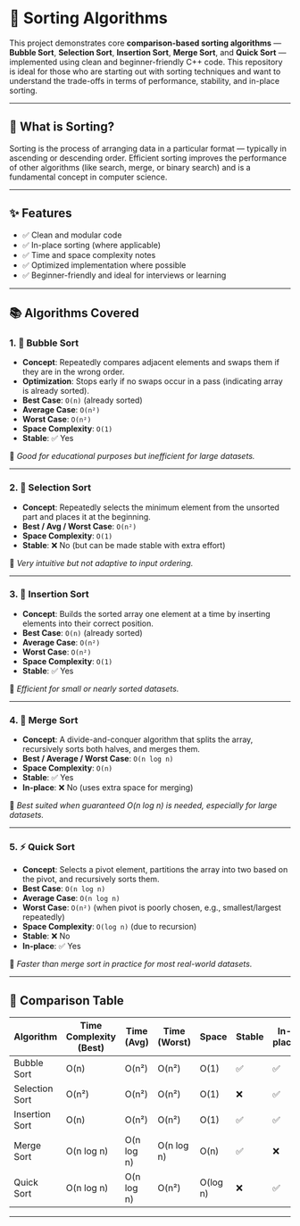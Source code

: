 # 🔢 Sorting Algorithms

This project demonstrates core **comparison-based sorting algorithms** — **Bubble Sort**, **Selection Sort**, **Insertion Sort**, **Merge Sort**, and **Quick Sort** — implemented using clean and beginner-friendly C++ code. This repository is ideal for those who are starting out with sorting techniques and want to understand the trade-offs in terms of performance, stability, and in-place sorting.

---

## 📘 What is Sorting?

Sorting is the process of arranging data in a particular format — typically in ascending or descending order. Efficient sorting improves the performance of other algorithms (like search, merge, or binary search) and is a fundamental concept in computer science.

---

## ✨ Features

- ✅ Clean and modular code
- ✅ In-place sorting (where applicable)
- ✅ Time and space complexity notes
- ✅ Optimized implementation where possible
- ✅ Beginner-friendly and ideal for interviews or learning

---

## 📚 Algorithms Covered

### 1. 🔁 Bubble Sort

- **Concept**: Repeatedly compares adjacent elements and swaps them if they are in the wrong order.
- **Optimization**: Stops early if no swaps occur in a pass (indicating array is already sorted).
- **Best Case**: `O(n)` (already sorted)
- **Average Case**: `O(n²)`
- **Worst Case**: `O(n²)`
- **Space Complexity**: `O(1)`
- **Stable**: ✅ Yes

📌 *Good for educational purposes but inefficient for large datasets.*

---

### 2. 📌 Selection Sort

- **Concept**: Repeatedly selects the minimum element from the unsorted part and places it at the beginning.
- **Best / Avg / Worst Case**: `O(n²)`
- **Space Complexity**: `O(1)`
- **Stable**: ❌ No (but can be made stable with extra effort)

📌 *Very intuitive but not adaptive to input ordering.*

---

### 3. 🧩 Insertion Sort

- **Concept**: Builds the sorted array one element at a time by inserting elements into their correct position.
- **Best Case**: `O(n)` (already sorted)
- **Average Case**: `O(n²)`
- **Worst Case**: `O(n²)`
- **Space Complexity**: `O(1)`
- **Stable**: ✅ Yes

📌 *Efficient for small or nearly sorted datasets.*

---

### 4. 🧬 Merge Sort

- **Concept**: A divide-and-conquer algorithm that splits the array, recursively sorts both halves, and merges them.
- **Best / Average / Worst Case**: `O(n log n)`
- **Space Complexity**: `O(n)`
- **Stable**: ✅ Yes
- **In-place**: ❌ No (uses extra space for merging)

📌 *Best suited when guaranteed O(n log n) is needed, especially for large datasets.*

---

### 5. ⚡ Quick Sort

- **Concept**: Selects a pivot element, partitions the array into two based on the pivot, and recursively sorts them.
- **Best Case**: `O(n log n)`
- **Average Case**: `O(n log n)`
- **Worst Case**: `O(n²)` (when pivot is poorly chosen, e.g., smallest/largest repeatedly)
- **Space Complexity**: `O(log n)` (due to recursion)
- **Stable**: ❌ No
- **In-place**: ✅ Yes

📌 *Faster than merge sort in practice for most real-world datasets.*

---

## 🔬 Comparison Table

| Algorithm       | Time Complexity (Best) | Time (Avg) | Time (Worst) | Space | Stable | In-place |
|----------------|------------------------|------------|--------------|--------|--------|----------|
| Bubble Sort     | O(n)                  | O(n²)      | O(n²)        | O(1)   | ✅     | ✅       |
| Selection Sort  | O(n²)                 | O(n²)      | O(n²)        | O(1)   | ❌     | ✅       |
| Insertion Sort  | O(n)                  | O(n²)      | O(n²)        | O(1)   | ✅     | ✅       |
| Merge Sort      | O(n log n)            | O(n log n) | O(n log n)   | O(n)   | ✅     | ❌       |
| Quick Sort      | O(n log n)            | O(n log n) | O(n²)        | O(log n)| ❌     | ✅       |

---
